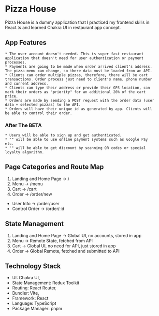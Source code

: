 # Pizza House 

 Pizza House is a dummy application that I practiced my frontend skills in React.ts and learned Chakra UI in restaurant app concept.
 
## App Features

    * The user account doesn't needed. This is super fast restaurant application that doesn't need for user authentication or payment processes.
    * Payments are going to be made when order arrived client's address. The pizza menu can change, so there data must be loaded from an API. 
    * Clients can order multiple pizzas, therefore, there will be cart transactions. Order process just need to client's name, phone number and current address.
    * Clients can type their address or provide their GPS location, can mark their orders as "priority" for an additional 20% of the cart price.
    * Orders are made by sending a POST request with the order data (user data + selected pizzas) to the API.
    * Orders will have their unique id as generated by app. Clients will be able to control their order.

   ### After The BETA

    * Users will be able to sign up and get authenticated.
    * "" will be able to use online payment systems such as Google Pay etc.
    * "" will be able to get discount by scanning QR codes or special loyalty algorithm.

## Page Categories and Route Map

1. Landing and Home Page -> /
2. Menu -> /menu
3. Cart -> /cart
4. Order -> /order/new
 * User Info -> /order/user
 * Control Order -> /order/:id

## State Management

1. Landing and Home Page -> Global UI, no accounts, stored in app
2. Menu -> Remote State, fetched from API
3. Cart -> Global UI, no need for API, just stored in app
4. Order -> Global Remote, fetched and submitted to API


## Technology Stack

- UI: Chakra UI,
- State Management: Redux Toolkit
- Routing: React Router,
- Bundler: Vite,
- Framework: React
- Language: TypeScript
- Package Manager: pnpm
